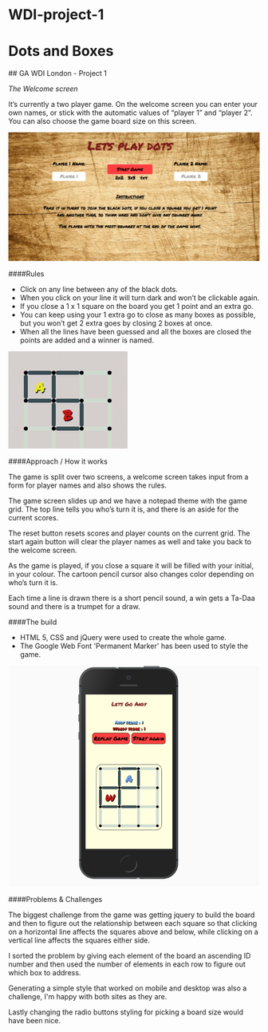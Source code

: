 # WDI-project-1
# Dots and Boxes

## GA WDI London - Project 1

*The Welcome screen*

It’s currently a two player game. On the welcome screen you can enter your own names, or stick with the automatic values of “player 1” and “player 2”. You can also choose the game board size on this screen.


![welcome](./images/screenShot1.png)


####Rules

- Click on any line between any of the black dots.
- When you click on your line it will turn dark and won’t be clickable again.
- If you close a 1 x 1 square on the board you get 1 point and an extra go.
- You can keep using your 1 extra go to close as many boxes as possible, but you won’t get 2 extra goes by closing 2 boxes at once.
-  When all the lines have been guessed and all the boxes are closed the points are added and a winner is named.

![play](./images/screenShot2.png)

####Approach / How it works

The game is split over two screens, a welcome screen takes input from a form for player names and also shows the rules.

The game screen slides up and we have a notepad theme with the game grid. The top line tells you who’s turn it is, and there is an aside for the current scores.

The reset button resets scores and player counts on the current grid. The start again button will clear the player names as well and take you back to the welcome screen.

As the game is played, if you close a square it will be filled with your initial, in your colour. The cartoon pencil cursor also changes color depending on who’s turn it is.

Each time a line is drawn there is a short pencil sound, a win gets a Ta-Daa sound and there is a trumpet for a draw.

####The build
- HTML 5, CSS and jQuery were used to create the whole game.
- The Google Web Font 'Permanent Marker' has been used to style the game.

![Mobile](./images/screenShot3.png)

####Problems & Challenges

The biggest challenge from the game was getting jquery to build the board and then to figure out the relationship between each square so that clicking on a horizontal line affects the squares above and below, while clicking on a vertical line affects the squares either side.

I sorted the problem by giving each element of the board an ascending ID number and then used the number of elements in each row to figure out which box to address.

Generating a simple style that worked on mobile and desktop was also a challenge, I'm happy with both sites as they are.

Lastly changing the radio buttons styling for picking a board size would have been nice.
